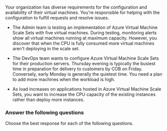 Your organization has diverse requirements for the configuration and availability of their virtual machines. You're responsible for helping with the configuration to fulfill requests and resolve issues.

- The Admin team is testing an implementation of Azure Virtual Machine Scale Sets with five virtual machines. During testing, monitoring alerts show all virtual machines running at maximum capacity. However, you discover that when the CPU is fully consumed more virtual machines aren't deploying in the scale set. 

- The DevOps team wants to configure Azure Virtual Machine Scale Sets for their production servers. Thursday evening is typically the busiest time in preparation for delivery to customers by COB on Friday. Conversely, early Monday is generally the quietest time. You need a plan to add more machines when the workload is high.

- As load increases on applications hosted in Azure Virtual Machine Scale Sets, you want to increase the CPU capacity of the existing instances rather than deploy more instances.

### Answer the following questions

Choose the best response for each of the following questions. 